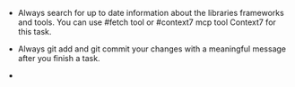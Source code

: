 - Always search for up to date information about the libraries frameworks and tools. You can use #fetch tool or #context7 mcp tool Context7 for this task.

- Always git add and git commit your changes with a meaningful message after you finish a task.
-  